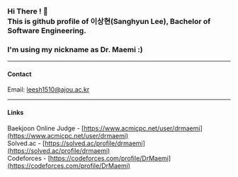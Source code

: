 ### Hi There ! 👋<br>This is github profile of 이상현(Sanghyun Lee), Bachelor of Software Engineering.
### I'm using my nickname as Dr. Maemi :)

---

#### Contact
Email: leesh1510@ajou.ac.kr

---

#### Links
Baekjoon Online Judge - [https://www.acmicpc.net/user/drmaemi](https://www.acmicpc.net/user/drmaemi)
<br>
Solved.ac - [https://solved.ac/profile/drmaemi](https://solved.ac/profile/drmaemi)
<br>
Codeforces - [https://codeforces.com/profile/DrMaemi](https://codeforces.com/profile/DrMaemi)

<!--
**DrMaemi/DrMaemi** is a ✨ _special_ ✨ repository because its `README.md` (this file) appears on your GitHub profile.

Here are some ideas to get you started:

- 🔭 I’m currently working on ...
- 🌱 I’m currently learning ...
- 👯 I’m looking to collaborate on ...
- 🤔 I’m looking for help with ...
- 💬 Ask me about ...
- 📫 How to reach me: ...
- 😄 Pronouns: ...
- ⚡ Fun fact: ...
-->
